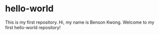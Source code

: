 # hello-world
This is my first repository.
Hi, my name is Benson Kwong. Welcome to my first hello-world repository! 
